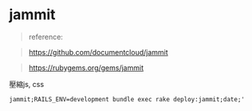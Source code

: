 # jammit
> reference:

> https://github.com/documentcloud/jammit

> https://rubygems.org/gems/jammit

壓縮js, css

```
jammit;RAILS_ENV=development bundle exec rake deploy:jammit;date;'
```
